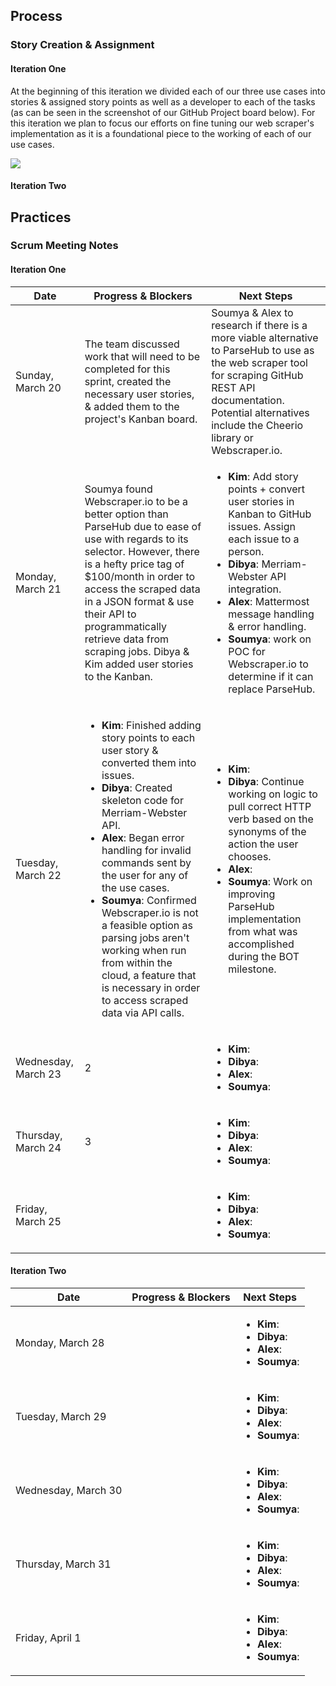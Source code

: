 ## Process
### Story Creation & Assignment
#### Iteration One
At the beginning of this iteration we divided each of our three use cases into stories & assigned story points as well as a developer to each of the tasks (as can be seen in the screenshot of our GitHub Project board below). For this iteration we plan to focus our efforts on fine tuning our web scraper's implementation as it is a foundational piece to the working of each of our use cases.

<img src="https://github.ncsu.edu/csc510-s2022/CSC510-17/blob/dev/img/iterationOne.png">

#### Iteration Two

## Practices
### Scrum Meeting Notes
#### Iteration One
| Date   | Progress & Blockers   |  Next Steps
| ------------- | ------------  |  ------------
| Sunday, March 20 | The team discussed work that will need to be completed for this sprint, created the necessary user stories, & added them to the project's Kanban board. | Soumya & Alex to research if there is a more viable alternative to ParseHub to use as the web scraper tool for scraping GitHub REST API documentation. Potential alternatives include the Cheerio library or Webscraper.io.
| Monday, March 21      | Soumya found Webscraper.io to be a better option than ParseHub due to ease of use with regards to its selector. However, there is a hefty price tag of $100/month in order to access the scraped data in a JSON format & use their API to programmatically retrieve data from scraping jobs. Dibya & Kim added user stories to the Kanban. |  <ul><li>**Kim**: Add story points + convert user stories in Kanban to GitHub issues. Assign each issue to a person.</li><li>**Dibya**: Merriam-Webster API integration.</li><li>**Alex**: Mattermost message handling & error handling.</li><li>**Soumya**: work on POC for Webscraper.io to determine if it can replace ParseHub.</li></ul>
| Tuesday, March 22      | <ul><li>**Kim**: Finished adding story points to each user story & converted them into issues.</li><li>**Dibya**: Created skeleton code for Merriam-Webster API.</li><li>**Alex**: Began error handling for invalid commands sent by the user for any of the use cases.</li><li>**Soumya**: Confirmed Webscraper.io is not a feasible option as parsing jobs aren't working when run from within the cloud, a feature that is necessary in order to access scraped data via API calls.</li></ul>             | <ul><li>**Kim**: </li><li>**Dibya**: Continue working on logic to pull correct HTTP verb based on the synonyms of the action the user chooses. </li><li>**Alex**: </li><li>**Soumya**: Work on improving ParseHub implementation from what was accomplished during the BOT milestone.</li></ul>
| Wednesday, March 23      | 2             | <ul><li>**Kim**: </li><li>**Dibya**: </li><li>**Alex**: </li><li>**Soumya**: </li></ul>
| Thursday, March 24      | 3             | <ul><li>**Kim**: </li><li>**Dibya**: </li><li>**Alex**: </li><li>**Soumya**: </li></ul>
| Friday, March 25      | &nbsp;        | <ul><li>**Kim**: </li><li>**Dibya**: </li><li>**Alex**: </li><li>**Soumya**: </li></ul>

#### Iteration Two
| Date   | Progress & Blockers   |  Next Steps
| ------------- | ------------  |  ------------
| Monday, March 28      |           | <ul><li>**Kim**: </li><li>**Dibya**: </li><li>**Alex**: </li><li>**Soumya**: </li></ul>
| Tuesday, March 29      |              | <ul><li>**Kim**: </li><li>**Dibya**: </li><li>**Alex**: </li><li>**Soumya**: </li></ul>
| Wednesday, March 30      |              | <ul><li>**Kim**: </li><li>**Dibya**: </li><li>**Alex**: </li><li>**Soumya**: </li></ul>
| Thursday, March 31      |              | <ul><li>**Kim**: </li><li>**Dibya**: </li><li>**Alex**: </li><li>**Soumya**: </li></ul>
| Friday, April 1      |        | <ul><li>**Kim**: </li><li>**Dibya**: </li><li>**Alex**: </li><li>**Soumya**: </li></ul>
